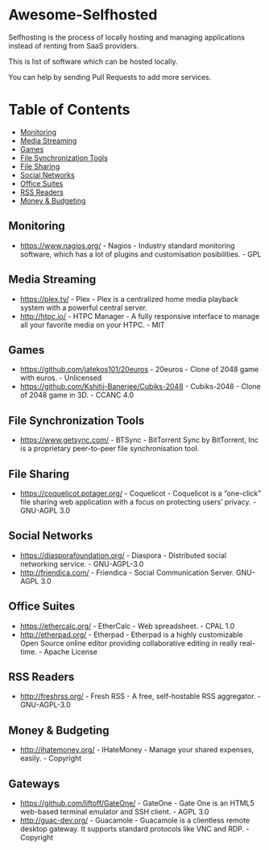 # Awesome-Selfhosted

Selfhosting is the process of locally hosting and managing applications instead of renting from SaaS providers.

This is list of software which can be hosted locally.

You can help by sending Pull Requests to add more services.

Table of Contents
=================

  * [Monitoring](#monitoring)
  * [Media Streaming](#media-streaming)
  * [Games](#games)
  * [File Synchronization Tools](#file-synchronization-tools)
  * [File Sharing](#file-sharing)
  * [Social Networks](#social-networks)
  * [Office Suites](#office-suites)
  * [RSS Readers](#rss-readers)
  * [Money & Budgeting](#money-budgeting)

## Monitoring

  * https://www.nagios.org/ - Nagios - Industry standard monitoring software, which has a lot of plugins and customisation posibilities. - GPL


## Media Streaming

  * https://plex.tv/ - Plex - Plex is a centralized home media playback system with a powerful central server. 
  * http://htpc.io/  - HTPC Manager - A fully responsive interface to manage all your favorite media on your HTPC. - MIT

## Games

  * https://github.com/jatekos101/20euros - 20euros - Clone of 2048 game with euros. - Unlicensed
  * https://github.com/Kshitij-Banerjee/Cubiks-2048 - Cubiks-2048 - Clone of 2048 game in 3D. - CCANC 4.0

## File Synchronization Tools

  * https://www.getsync.com/ - BTSync - BitTorrent Sync by BitTorrent, Inc is a proprietary peer-to-peer file synchronisation tool.

## File Sharing

  * https://coquelicot.potager.org/ - Coquelicot - Coquelicot is a “one-click” file sharing web application with a focus on protecting users’ privacy. - GNU-AGPL 3.0

## Social Networks

  * https://diasporafoundation.org/ - Diaspora - Distributed social networking service. - GNU-AGPL-3.0
  * http://friendica.com/ - Friendica - Social Communication Server. GNU-AGPL 3.0

## Office Suites

  * https://ethercalc.org/ - EtherCalc - Web spreadsheet. - CPAL 1.0
  * http://etherpad.org/ - Etherpad - Etherpad is a highly customizable Open Source online editor providing collaborative editing in really real-time. - Apache License

## RSS Readers

  * http://freshrss.org/ - Fresh RSS - A free, self-hostable RSS aggregator. - GNU-AGPL-3.0

## Money & Budgeting

  * http://ihatemoney.org/ - IHateMoney - Manage your shared expenses, easily. - Copyright

## Gateways

  * https://github.com/liftoff/GateOne/ - GateOne - Gate One is an HTML5 web-based terminal emulator and SSH client. - AGPL 3.0
  * http://guac-dev.org/ - Guacamole - Guacamole is a clientless remote desktop gateway. It supports standard protocols like VNC and RDP. - Copyright
